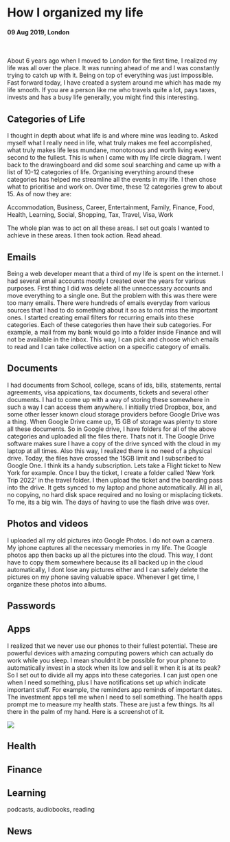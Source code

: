 # How I organized my life

#### 09 Aug 2019, London

&nbsp;

About 6 years ago when I moved to London for the first time, I realized my life was all over the place. It was running ahead of me and I was
constantly trying to catch up with it. Being on top of everything was just impossible. Fast forward today, I have created a system around me 
which has made my life smooth. If you are a person like me who travels quite a lot, pays taxes, invests and has a busy life generally, you
might find this interesting.

## Categories of Life

I thought in depth about what life is and where mine was leading to. Asked myself what I really need in life, what truly makes me feel accomplished,
what truly makes life less mundane, monotonous and worth living every second to the fullest. This is when I came with my life circle diagram.
I went back to the drawingboard and did some soul searching and came up with a list of 10-12 categories of life. Organising everything around these
categories has helped me streamline all the events in my life. I then chose what to prioritise and work on. Over time, these 12 categories grew to 
about 15. As of now they are: 

Accommodation, Business, Career, Entertainment, Family, Finance, Food, Health, Learning, Social, Shopping, Tax, Travel, Visa, Work

The whole plan was to act on all these areas. I set out goals I wanted to achieve in these areas. I then took action. Read ahead.

## Emails

Being a web developer meant that a third of my life is spent on the internet. I had several email accounts mostly I created over the years 
for various purposes. First thing I did was delete all the unneccessary accounts and move everything to a single one. But the problem with
this was there were too many emails. There were hundreds of emails everyday from various sources that I had to do something about it so as to not
miss the important ones. I started creating email filters for recurring emails into these categories. Each of these categories then have their sub categories.
For example, a mail from my bank would go into a folder inside Finance and will not be available in the inbox. This way, I can pick and choose 
which emails to read and I can take collective action on a specific category of emails.

## Documents

I had documents from School, college, scans of ids, bills, statements, rental agreements, visa appications, tax documents, tickets and several other documents. I had to come up with a way of storing these somewhere in such a way I can access them anywhere. I initially tried Dropbox, box, and some other lesser known cloud storage providers before Google Drive was a thing. When Google Drive came up, 15 GB of storage was plenty to store all these documents. So in Google drive, I have folders for all of the above categories and uploaded all the files there. Thats not it. The Google Drive software makes sure I have a copy of the drive synced with the cloud in my laptop at all times. Also this way, I realized there is no need of a physical drive. Today, the files have crossed the 15GB limit and I subscribed to Google One. I think its a handy subscription. Lets take a Flight ticket to New York for example. Once I buy the ticket, I create a folder called 'New York Trip 2022' in the travel folder. I then upload the ticket and the boarding pass into the drive. It gets synced to my laptop and phone automatically. All in all, no copying, no hard disk space required and no losing or misplacing tickets. To me, its a big win. The days of having to use the flash drive was over.

## Photos and videos

I uploaded all my old pictures into Google Photos. I do not own a camera. My iphone captures all the necessary memories in my life. The Google photos app then backs up all the pictures into the cloud. This way, I dont have to copy them somewhere because its all backed up in the cloud automatically, I dont lose any pictures either and I can safely delete the pictures on my phone saving valuable space. Whenever I get time, I organize these photos into albums.

## Passwords


## Apps

I realized that we never use our phones to their fullest potential. These are powerful devices with amazing computing powers which can actually do work while you sleep. I mean shouldnt it be possible for your phone to automatically invest in a stock when its low and sell it when it is at its peak? So I set out to divide all my apps into these categories. I can just open one when I need something, plus I have notifications set up which indicate 
important stuff. For example, the reminders app reminds of important dates. The investment apps tell me when I need to sell something. The health apps
prompt me to measure my health stats. These are just a few things. Its all there in the palm of my hand. Here is a screenshot of it. 

<img class="img--full-width img--left img--grow" loading="lazy" src='https://github.com/sreeramofficial/blog-posts/blob/master/img/blog/IMG_1116.jpg?raw=true' />


## Health

## Finance

## Learning
  podcasts, audiobooks, reading
  
## News

